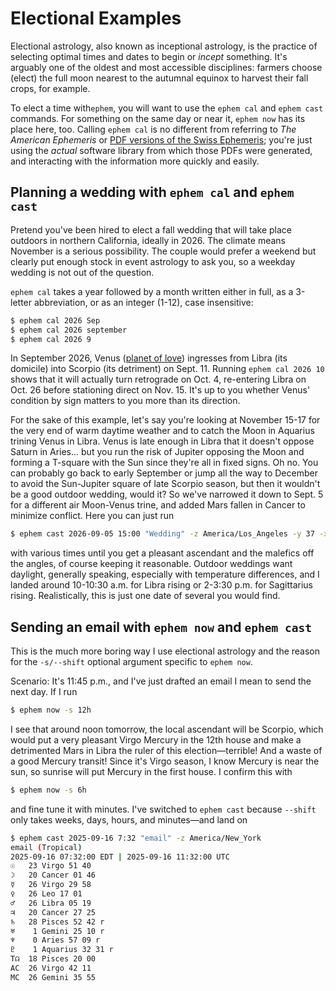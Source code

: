 # Electional Examples

Electional astrology, also known as inceptional astrology, is the practice of selecting optimal times and dates to begin or *incept* something. It's arguably one of the oldest and most accessible disciplines: farmers choose (elect) the full moon nearest to the autumnal equinox to  harvest their fall crops, for example.

To elect a time with`ephem`, you will want to use the `ephem cal` and `ephem cast` commands. For something on the same day or near it, `ephem now` has its place here, too. Calling `ephem cal` is no different from referring to *The American Ephemeris* or [PDF versions of the Swiss Ephemeris](https://www.astro.com/swisseph/swepha_e.htm); you're just using the *actual* software library from which those PDFs were generated, and interacting with the information more quickly and easily.

## Planning a wedding with `ephem cal` and `ephem cast`
Pretend you've been hired to elect a fall wedding that will take place outdoors in northern California, ideally in 2026. The climate means November is a serious possibility. The couple would prefer a weekend but clearly put enough stock in event astrology to ask you, so a weekday wedding is not out of the question.

`ephem cal` takes a year followed by a month written either in full, as a 3-letter abbreviation, or as an integer (1-12), case insensitive:

```sh
$ ephem cal 2026 Sep
$ ephem cal 2026 september
$ ephem cal 2026 9
```

In September 2026, Venus ([planet of love](https://www.youtube.com/watch?v=qooWnw5rEcI)) ingresses from Libra (its domicile) into Scorpio (its detriment) on Sept. 11. Running `ephem cal 2026 10` shows that it will actually turn retrograde on Oct. 4, re-entering Libra on Oct. 26 before stationing direct on Nov. 15. It's up to you whether Venus' condition by sign matters to you more than its direction.

For the sake of this example, let's say you're looking at November 15-17 for the very end of warm daytime weather and to catch the Moon in Aquarius trining Venus in Libra. Venus is late enough in Libra that it doesn't oppose Saturn in Aries... but you run the risk of Jupiter opposing the Moon and forming a T-square with the Sun since they're all in fixed signs. Oh no. You can probably go back to early September or jump all the way to December to avoid the Sun-Jupiter square of late Scorpio season, but then it wouldn't be a good outdoor wedding, would it? So we've narrowed it down to Sept. 5 for a different air Moon-Venus trine, and added Mars fallen in Cancer to minimize conflict. Here you can just run

```sh
$ ephem cast 2026-09-05 15:00 "Wedding" -z America/Los_Angeles -y 37 -x -122
```

with various times until you get a pleasant ascendant and the malefics off the angles, of course keeping it reasonable. Outdoor weddings want daylight, generally speaking, especially with temperature differences, and I landed around 10-10:30 a.m. for Libra rising or 2-3:30 p.m. for Sagittarius rising. Realistically, this is just one date of several you would find.

## Sending an email with `ephem now` and `ephem cast`
This is the much more boring way I use electional astrology and the reason for the `-s/--shift` optional argument specific to `ephem now`.

Scenario: It's 11:45 p.m., and I've just drafted an email I mean to send the next day. If I run
```sh
$ ephem now -s 12h
```

I see that around noon tomorrow, the local ascendant will be Scorpio, which would put a very pleasant Virgo Mercury in the 12th house and make a detrimented Mars in Libra the ruler of this election—terrible! And a waste of a good Mercury transit!  Since it's Virgo season, I know Mercury is near the sun, so sunrise will put Mercury in the first house. I confirm this with

```sh
$ ephem now -s 6h
```

and fine tune it with minutes. I've switched to `ephem cast` because `--shift` only takes weeks, days, hours, and minutes—and land on

```sh
$ ephem cast 2025-09-16 7:32 "email" -z America/New_York
email (Tropical)
2025-09-16 07:32:00 EDT | 2025-09-16 11:32:00 UTC
☉   23 Virgo 51 40
☽   20 Cancer 01 46
☿   26 Virgo 29 58
♀   26 Leo 17 01
♂   26 Libra 05 19
♃   20 Cancer 27 25
♄   28 Pisces 52 42 r
♅    1 Gemini 25 10 r
♆    0 Aries 57 09 r
♇    1 Aquarius 32 31 r
T☊  18 Pisces 20 00
AC  26 Virgo 42 11
MC  26 Gemini 35 55
```
